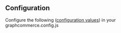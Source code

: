 ## Configuration

Configure the following ([configuration values](./Config.graphqls)) in your
graphcommerce.config.js
